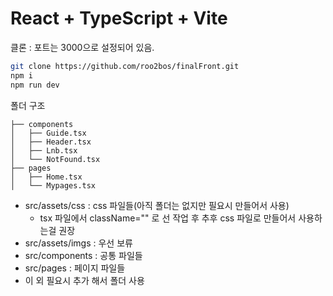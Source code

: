 # React + TypeScript + Vite

클론 : 포트는 3000으로 설정되어 있음.
```bash
git clone https://github.com/roo2bos/finalFront.git
npm i
npm run dev
```


폴더 구조
```
├── components
│   ├── Guide.tsx
│   ├── Header.tsx
│   ├── Lnb.tsx
│   └── NotFound.tsx
├── pages
│   ├── Home.tsx
│   └── Mypages.tsx
```
* src/assets/css : css 파일들(아직 폴더는 없지만 필요시 만들어서 사용)
  * tsx 파일에서 className="" 로 선 작업 후 추후 css 파일로 만들어서 사용하는걸 권장
* src/assets/imgs : 우선 보류
* src/components : 공통 파일들
* src/pages : 페이지 파일들
* 이 외 필요시 추가 해서 폴더 사용


